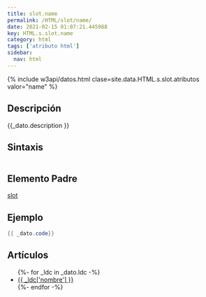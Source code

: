 ```yaml
---
title: slot.name
permalink: /HTML/slot/name/
date: 2021-02-15 01:07:21.445988
key: HTML.s.slot.name
category: html
tags: ['atributo html']
sidebar: 
  nav: html
---
```


{% include w3api/datos.html clase=site.data.HTML.s.slot.atributos valor="name" %}

## Descripción
{{_dato.description }}

## Sintaxis
~~~html
~~~

## Elemento Padre
[slot](/HTML/slot/)

## Ejemplo
~~~java
{{ _dato.code}}
~~~

## Artículos
<ul>
{%- for _ldc in _dato.ldc -%}
   <li>
       <a href="{{_ldc['url'] }}">{{ _ldc['nombre'] }}</a>
   </li>
{%- endfor -%}
</ul>

